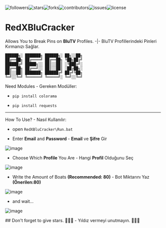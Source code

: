 <img alt="followers" title="Follow me on Github" src="https://img.shields.io/github/followers/Scriptez1?color=ff0000&style=for-the-badge&logo=github&label=Follow"/><img alt="stars" title="Stars" src="https://img.shields.io/github/stars/Scriptez1/RedXBluCracker?color=FFFF00&style=for-the-badge&logo=github&label=Stars"/><img alt="forks" title="Forks" src="https://img.shields.io/github/forks/Scriptez1/RedXBluCracker?color=4455dd&style=for-the-badge&logo=github&label=Forks"/><img alt="contributors" title="Contributors" src="https://img.shields.io/github/contributors/Scriptez1/RedXBluCracker?color=527826&style=for-the-badge&logo=github&label=Contributors"/><img alt="issues" title="Issues" src="https://img.shields.io/github/issues/Scriptez1/RedXBluCracker?color=fffbbb&style=for-the-badge&logo=github&label=Issues"/><img alt="license" title="License" src="https://img.shields.io/github/license/Scriptez1/RedXBluCracker?color=FF7F00&style=for-the-badge&logo=github&label=License"/> 



# RedXBluCracker
Allows You to Break Pins on **BluTV** Profiles. -|- BluTV Profillerindeki Pinleri Kırmanızı Sağlar.
```
██████╗░ ███████╗ ██████╗░ ██╗░░██╗
██╔══██╗ ██╔════╝ ██╔══██╗ ╚██╗██╔╝
██████╔╝ █████╗░░ ██║░░██║ ░╚███╔╝░
██╔══██╗ ██╔══╝░░ ██║░░██║ ░██╔██╗░
██║░░██║ ███████╗ ██████╔╝ ██╔╝╚██╗
╚═╝░░╚═╝ ╚══════╝ ╚═════╝░ ╚═╝░░╚═╝
```

<p>Need Modules - Gereken Modüller:</p>

* ``` pip install colorama ```

* ``` pip install requests ```

-----------------------------------

<p>How To Use? - Nasıl Kullanılır:</p>

* open ````RedXBluCracker\Run.bat````

* Enter **Email** and **Password** - **Email** ve **Şifre** Gir

![image](https://github.com/Scriptez1/RedXBluCracker/assets/96830819/c49a357a-8b47-4e75-b37d-0dc6280942e5)

* Choose Which **Profile** You Are - Hangi **Profil** Olduğunu Seç

![image](https://github.com/Scriptez1/RedXBluCracker/assets/96830819/931d297b-1cc4-44d9-9037-cb2620ff15b0)

* Write the Amount of Boats **(Recommended: 80)** - Bot Miktarını Yaz **(Önerilen:80)**

![image](https://github.com/Scriptez1/RedXBluCracker/assets/96830819/695fe749-3981-40fc-8479-f0a5e1115d85)

* and wait...

![image](https://github.com/Scriptez1/RedXBluCracker/assets/96830819/1f512c47-09ba-4803-9921-ae114d2008c7)

<p>## Don't forget to give stars. 🌟🌟🌟 - Yıldız vermeyi unutmayın. 🌟🌟🌟</p>
